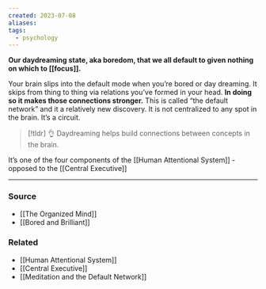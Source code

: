 ```yaml
---
created: 2023-07-08
aliases: 
tags:
  - psychology
---
```

**Our daydreaming state, aka boredom, that we all default to given nothing on which to [[focus]].**

Your brain slips into the default mode when you’re bored or day dreaming. It skips from thing to thing via relations you’ve formed in your head. **In doing so it makes those connections stronger.** This is called “the default network” and it a relatively new discovery. It is not centralized to any spot in the brain. It’s a circuit.

> [!tldr] 👌 Daydreaming helps build connections between concepts in the brain.

It’s one of the four components of the [[Human Attentional System]] - opposed to the [[Central Executive]] 

****
### Source
- [[The Organized Mind]]
- [[Bored and Brilliant]]

### Related
- [[Human Attentional System]]
- [[Central Executive]]
- [[Meditation and the Default Network]]